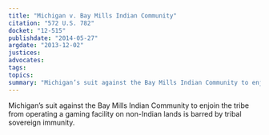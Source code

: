 ```yaml
---
title: "Michigan v. Bay Mills Indian Community"
citation: "572 U.S. 782"
docket: "12-515"
publishdate: "2014-05-27"
argdate: "2013-12-02"
justices:
advocates:
tags:
topics:
summary: "Michigan’s suit against the Bay Mills Indian Community to enjoin the tribe from operating a gaming facility on non-Indian lands is barred by tribal sovereign immunity."
---
```

Michigan’s suit against the Bay Mills Indian Community to enjoin the tribe from operating a gaming facility on non-Indian lands is barred by tribal sovereign immunity.

